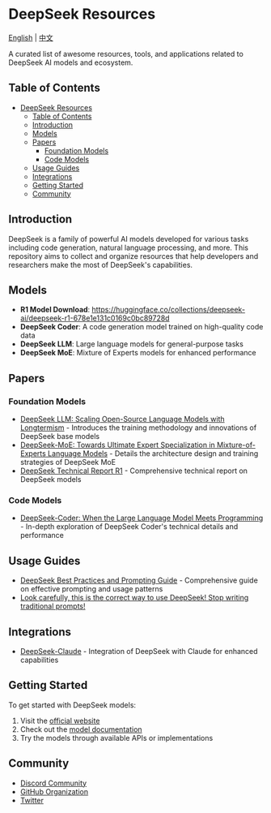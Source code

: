 # DeepSeek Resources

[English](README.md) | [中文](README_CN.md)

A curated list of awesome resources, tools, and applications related to DeepSeek AI models and ecosystem.

## Table of Contents

- [DeepSeek Resources](#deepseek-resources)
  - [Table of Contents](#table-of-contents)
  - [Introduction](#introduction)
  - [Models](#models)
  - [Papers](#papers)
    - [Foundation Models](#foundation-models)
    - [Code Models](#code-models)
  - [Usage Guides](#usage-guides)
  - [Integrations](#integrations)
  - [Getting Started](#getting-started)
  - [Community](#community)

## Introduction

DeepSeek is a family of powerful AI models developed for various tasks including code generation, natural language processing, and more. This repository aims to collect and organize resources that help developers and researchers make the most of DeepSeek's capabilities.

## Models

- **R1 Model Download**: https://huggingface.co/collections/deepseek-ai/deepseek-r1-678e1e131c0169c0bc89728d 
- **DeepSeek Coder**: A code generation model trained on high-quality code data
- **DeepSeek LLM**: Large language models for general-purpose tasks
- **DeepSeek MoE**: Mixture of Experts models for enhanced performance

## Papers

### Foundation Models
- [DeepSeek LLM: Scaling Open-Source Language Models with Longtermism](https://arxiv.org/abs/2401.02954) - Introduces the training methodology and innovations of DeepSeek base models
- [DeepSeek-MoE: Towards Ultimate Expert Specialization in Mixture-of-Experts Language Models](https://arxiv.org/abs/2401.12246) - Details the architecture design and training strategies of DeepSeek MoE
- [DeepSeek Technical Report R1](DeepSeek_R1.pdf) - Comprehensive technical report on DeepSeek models

### Code Models
- [DeepSeek-Coder: When the Large Language Model Meets Programming](https://arxiv.org/abs/2401.14196) - In-depth exploration of DeepSeek Coder's technical details and performance

## Usage Guides
- [DeepSeek Best Practices and Prompting Guide](https://mp.weixin.qq.com/s/qy25l_zj0HRDTt4vQh8zmA) - Comprehensive guide on effective prompting and usage patterns
- [Look carefully, this is the correct way to use DeepSeek! Stop writing traditional prompts!](https://www.opacity.ink/blog/en/deepseek-prompt)

## Integrations
- [DeepSeek-Claude](https://github.com/getasterisk/deepclaude) - Integration of DeepSeek with Claude for enhanced capabilities

## Getting Started

To get started with DeepSeek models:

1. Visit the [official website](https://deepseek.ai)
2. Check out the [model documentation](https://github.com/deepseek-ai)
3. Try the models through available APIs or implementations

## Community

- [Discord Community](https://discord.gg/deepseek)
- [GitHub Organization](https://github.com/deepseek-ai)
- [Twitter](https://twitter.com/deepseek_ai)

